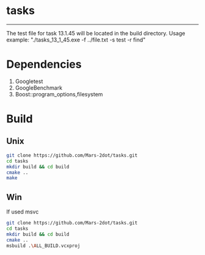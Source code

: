 # tasks
---  
The test file for task 13.1.45 will be located in the build directory. 
Usage example: "./tasks_13_1_45.exe -f ../file.txt -s test -r find" 
# **Dependencies**  
1) Googletest
2) GoogleBenchmark
3) Boost::program_options,filesystem
# **Build**  
## Unix   
```sh 
git clone https://github.com/Mars-2dot/tasks.git  
cd tasks  
mkdir build && cd build  
cmake ..  
make  
```
## Win
If used msvc 
```sh
git clone https://github.com/Mars-2dot/tasks.git  
cd tasks
mkdir build && cd build
cmake ..  
msbuild .\ALL_BUILD.vcxproj
```
